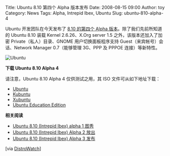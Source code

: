 Title: Ubuntu 8.10 第四个 Alpha 版本发布
Date: 2008-08-15 09:00
Author: toy
Category: News
Tags: Alpha, Intrepid Ibex, Ubuntu
Slug: ubuntu-810-alpha-4

Ubuntu 开发团队在今天发布了 [8.10 的第四个 Alpha
版本](https://lists.ubuntu.com/archives/ubuntu-devel-announce/2008-August/000470.html)。除了我们先前所知道的
Ubuntu 8.10 装载 Kernel 2.6.26、X.Org server 1.5
之外，该版本还加入了加密 Private（私人）目录、GNOME 用户切换面板程序支持
Guest（来宾帐号）会话、Network Manager 0.7（能够管理 3G、PPP 及 PPPOE
连接）等新特性。

![Ubuntu](http://i.linuxtoy.org/i/logo/ubuntu-logo.jpg)

**下载 Ubuntu 8.10 Alpha 4**

请注意，Ubuntu 8.10 Alpha 4 仅供测试之用，其 ISO 文件可从如下地址下载：

-   [Ubuntu](http://cdimage.ubuntu.com/releases/intrepid/alpha-4/)
-   [Kubuntu](http://cdimage.ubuntu.com/kubuntu/releases/intrepid/alpha-4/)
-   [Xubuntu](http://cdimage.ubuntu.com/xubuntu/releases/intrepid/alpha-4/)
-   [Ubuntu Education
    Edition](http://cdimage.ubuntu.com/edubuntu/releases/intrepid/alpha-4/)

**相关阅读**

-   [Ubuntu 8.10 (Intrepid Ibex) alpha 1
    图秀](http://linuxtoy.org/archives/ubuntu-810-intrepid-ibex-alpha-1-screenshots.html)
-   [Ubuntu 8.10 (Intrepid Ibex) Alpha 2
    放出](http://linuxtoy.org/archives/ubuntu-810-intrepid-ibex-alpha-2-is-out.html)
-   [Ubuntu 8.10 (Intrepid Ibex) Alpha 3
    发布](http://linuxtoy.org/archives/ubuntu-810-intrepid-ibex-alpha-3-released.html)

[via [DistroWatch](http://distrowatch.com/?newsid=05039)]
